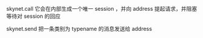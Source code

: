 skynet.call
它会在内部生成一个唯一 session ，并向 address 提起请求，并阻塞等待对 session 的回应

skynet.send
把一条类别为 typename 的消息发送给 address

